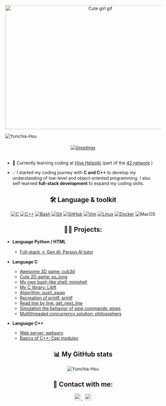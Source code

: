 
<div align="center">
    <a href="https://github.com/Anmol-Baranwal/Cool-GIFs-For-GitHub">
        <img src="https://user-images.githubusercontent.com/74038190/212751381-b0b2320e-6ef6-4041-a77a-de279fe5d3ae.gif" alt="Cute girl gif" width="600" height="400">
    </a>
</div>


<p align="left"> <img src="https://komarev.com/ghpvc/?username=Yunchia-Hsu&label=Profile%20views&color=FFA500&style=flat" alt="Yunchia-Hsu" /> </p>

<h6 align="center">
    <a href="https://readme-typing-svg.herokuapp.com/demo/">
        <img src="https://readme-typing-svg.herokuapp.com?font=Press+Start+2P&duration=4000&pause=1000&color=0969DA&center=true&vCenter=true&width=435&lines=Hello~+I'm+Yunchia+👋" alt="Greetings">
    </a>
</h6>

- 🐝  Currently learning coding at [Hive Helsinki](https://www.hive.fi/en/) (part of the [42 network](https://www.42network.org/) )
 
- 💡 I started my coding journey with **C and C++** to develop my understanding of low-level and object-oriented programming. I also self-learned **full-stack development** to expand my coding skills.  

<h2 align="center" >🛠️ Language & toolkit </h2>

<div align="center">

[![C](https://img.shields.io/badge/C-A8B9CC.svg?style=for-the-badge&logo=C&logoColor=black)](https://github.com/Aveek-Saha/GitHub-Profile-Badges)
[![C++](https://img.shields.io/badge/C++-00599C.svg?style=for-the-badge&logo=C++&logoColor=white)](https://github.com/Aveek-Saha/GitHub-Profile-Badges)
[![Bash](https://img.shields.io/badge/GNU%20Bash-4EAA25.svg?style=for-the-badge&logo=GNU-Bash&logoColor=white)](https://github.com/Aveek-Saha/GitHub-Profile-Badges)
[![Git](https://img.shields.io/badge/Git-F05032.svg?style=for-the-badge&logo=Git&logoColor=white)](https://github.com/Aveek-Saha/GitHub-Profile-Badges)
[![GitHub](https://img.shields.io/badge/GitHub-181717.svg?style=for-the-badge&logo=GitHub&logoColor=white)](https://github.com/Aveek-Saha/GitHub-Profile-Badges)
[![Vim](https://img.shields.io/badge/Vim-019733.svg?style=for-the-badge&logo=Vim&logoColor=white)](https://github.com/Aveek-Saha/GitHub-Profile-Badges)
[![Linux](https://img.shields.io/badge/Linux-FCC624.svg?style=for-the-badge&logo=Linux&logoColor=black)](https://github.com/Aveek-Saha/GitHub-Profile-Badges)
[![Docker](https://img.shields.io/badge/Docker-2496ED.svg?style=for-the-badge&logo=Docker&logoColor=white)](https://github.com/Aveek-Saha/GitHub-Profile-Badges)
![MacOS](https://img.shields.io/badge/macOS-000000.svg?style=for-the-badge&logo=macOS&logoColor=white)
</div>

<h2 align="center">👨‍💻 Projects:</h2>

- <b>Language **Python / HTML** </b>

  - [Full-stack ＋ Gen AI: Person AI tutor](https://github.com/Yunchia-Hsu/Personal-AI-tutor)

- <b>Language **C** </b>

  - [Awesome 3D game: cub3d](https://github.com/Yunchia-Hsu/Cub3D)
  - [Cute 2D game: so_long](https://github.com/Yunchia-Hsu/so_long)
  - [My own bash-like shell: minishell](https://github.com/Yunchia-Hsu/minishell)
  - [My C library: Libft](https://github.com/Yunchia-Hsu/libft-printf-getnextline-pushswap)
  - [Algorithm: push_swap](https://github.com/Yunchia-Hsu/push_swap)
  - [Recreation of printf: printf](https://github.com/Yunchia-Hsu/libft-printf-getnextline-pushswap)
  - [Read line by line: get_next_line](https://github.com/Yunchia-Hsu/libft-printf-getnextline-pushswap)
  - [Simulation the behavior of pipe commands: pipex](https://github.com/Yunchia-Hsu/pipex)
  - [Multithreaded concurrency solution: philosophers](https://github.com/Yunchia-Hsu/Philosophers)

- <b>Language **C++** </b>

  - [Web server: webserv](https://github.com/Yunchia-Hsu/webserv)
  - [Basics of C++: Cpp modules](https://github.com/Yunchia-Hsu/CPP_modules)

<h2 align="center">📊 My GitHub stats </h2>

<div align="center">
   
  <p><img align="center" src="https://github-readme-streak-stats.herokuapp.com/?user=Yunchia-Hsu&" alt="Yunchia-Hsu" /></p>
</div>



<h2 align="center">🤳 Contact with me:</h2>


<div align="center">
    <a href="https://www.linkedin.com/in/yun-chia-hsu-b95406138">
        <img alt="Yun-Chia Hsu | LinkedIn" width="22px" src="https://cdn.jsdelivr.net/npm/simple-icons@v3/icons/linkedin.svg" />
    </a>
    &nbsp;
    <a href="mailto:yh24hsu@gmail.com">
        <img alt="Yun-Chia Hsu | Gmail" width="22px" src="https://cdn.jsdelivr.net/npm/simple-icons@v3/icons/gmail.svg" />
    </a>
</div>


[linkedin]: https://www.linkedin.com/in/yun-chia-hsu-b95406138
[gmail]: mailto:yh24hsu@gmail.com



